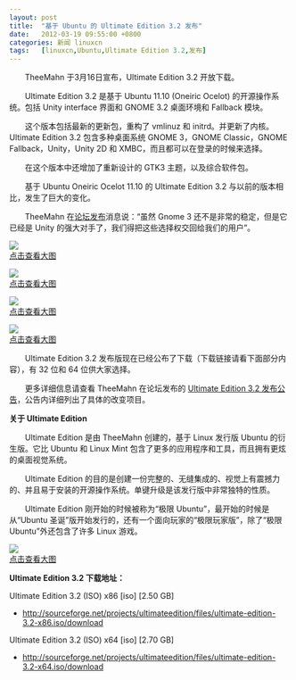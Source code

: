 ```yaml
---
layout: post
title:	"基于 Ubuntu 的 Ultimate Edition 3.2 发布"
date:	2012-03-19 09:55:00 +0800 
categories:	新闻 linuxcn 
tags:	[linuxcn,Ubuntu,Ultimate Edition 3.2,发布]
---
```



　　TheeMahn 于3月16日宣布，Ultimate Edition 3.2 开放下载。  
  
　　Ultimate Edition 3.2 是基于 Ubuntu 11.10 (Oneiric Ocelot) 的开源操作系统。包括 Unity interface 界面和 GNOME 3.2 桌面环境和 Fallback 模块。  
  
　　这个版本包括最新的更新包，重构了 vmlinuz 和 initrd。并更新了内核。Ultimate Edition 3.2 包含多种桌面系统 GNOME 3，GNOME Classic，GNOME Fallback，Unity，Unity 2D 和 XMBC，而且都可以在登录的时候来选择。


　　在这个版本中还增加了重新设计的 GTK3 主题，以及综合软件包。


　　基于 Ubuntu Oneiric Ocelot 11.10 的 Ultimate Edition 3.2 与以前的版本相比，发生了巨大的变化。


　　TheeMahn 在[论坛发布](http://forumubuntusoftware.info/viewtopic.php?f=99&t=7542)消息说：“虽然 Gnome 3 还不是非常的稳定，但是它已经是 Unity 的强大对手了，我们得把这些选择权交回给我们的用户”。


[![](/Asserts/Images//attachment/album/201203/18/211538ma8hj8p8m87mpmx7.jpg)  
点击查看大图](https://img.linux.net.cn/Asserts/Images//attachment/album/201203/18/211538ma8hj8p8m87mpmx7.jpg)


[![](/Asserts/Images//attachment/album/201203/18/211540avpfh22neuplernp.jpg)  
点击查看大图](https://img.linux.net.cn/Asserts/Images//attachment/album/201203/18/211540avpfh22neuplernp.jpg)


[![](/Asserts/Images//attachment/album/201203/18/211542a74ifw0f070a4whk.jpg)  
点击查看大图](https://img.linux.net.cn/Asserts/Images//attachment/album/201203/18/211542a74ifw0f070a4whk.jpg)


[![](/Asserts/Images//attachment/album/201203/18/211543fj8njfg7j5fi8hlj.jpg)  
点击查看大图](https://img.linux.net.cn/Asserts/Images//attachment/album/201203/18/211543fj8njfg7j5fi8hlj.jpg)


　　Ultimate Edition 3.2 发布版现在已经公布了下载（下载链接请看下面部分内容），有 32 位和 64 位供大家选择。


　　更多详细信息请查看 TheeMahn 在论坛发布的 [Ultimate Edition 3.2 发布公告](http://forumubuntusoftware.info/viewtopic.php?f=99&t=7542)，公告内详细列出了具体的改变项目。


**关于 Ultimate Edition**


　　Ultimate Edition 是由 TheeMahn 创建的，基于 Linux 发行版 Ubuntu 的衍生版。它比 Ubuntu 和 Linux Mint 包含了更多的应用程序和工具，而且拥有更炫的桌面视觉系统。  
  
　　Ultimate Edition 的目的是创建一份完整的、无缝集成的、视觉上有震撼力的、并且易于安装的开源操作系统。单键升级是该发行版中非常独特的性质。


　　Ultimate Edition 刚开始的时候被称为“极限 Ubuntu”，最开始的时候是从“Ubuntu 圣诞”版开始发行的，还有一个面向玩家的“极限玩家版”，除了“极限 Ubuntu”外还包含了许多 Linux 游戏。


[![](/Asserts/Images//attachment/album/201203/18/2115458528e0bkt15uftrb.jpg)  
点击查看大图](https://img.linux.net.cn/Asserts/Images//attachment/album/201203/18/2115458528e0bkt15uftrb.jpg)


**Ultimate Edition 3.2 下载地址：**


Ultimate Edition 3.2 (ISO) x86 [iso] [2.50 GB]


* <http://sourceforge.net/projects/ultimateedition/files/ultimate-edition-3.2-x86.iso/download>


Ultimate Edition 3.2 (ISO) x64 [iso] [2.70 GB]


* <http://sourceforge.net/projects/ultimateedition/files/ultimate-edition-3.2-x64.iso/download>
